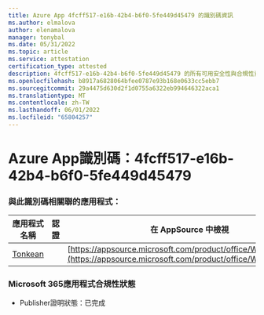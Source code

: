 ```yaml
---
title: Azure App 4fcff517-e16b-42b4-b6f0-5fe449d45479 的識別碼資訊
ms.author: elmalova
author: elenamalova
manager: tonybal
ms.date: 05/31/2022
ms.topic: article
ms.service: attestation
certification_type: attested
description: 4fcff517-e16b-42b4-b6f0-5fe449d45479 的所有可用安全性與合規性資訊。
ms.openlocfilehash: b8917a6828064bfee0787e93b168e0633cc5ebb7
ms.sourcegitcommit: 29a4475d630d2f1d0755a6322eb994646322aca1
ms.translationtype: MT
ms.contentlocale: zh-TW
ms.lasthandoff: 06/01/2022
ms.locfileid: "65804257"
---
```

# <a name="azure-app-id-4fcff517-e16b-42b4-b6f0-5fe449d45479"></a>Azure App識別碼：4fcff517-e16b-42b4-b6f0-5fe449d45479


### <a name="apps-associated-with-this-id"></a>與此識別碼相關聯的應用程式：
| **應用程式名稱** | **認證** | **在 AppSource 中檢視** |
|--------------|---------------|-----------------------|
| [Tonkean](../forward/WA104381749.md) |  | [https://appsource.microsoft.com/product/office/WA104381749](https://appsource.microsoft.com/product/office/WA104381749) |

### <a name="microsoft-365-app-compliance-status"></a>Microsoft 365應用程式合規性狀態
- Publisher證明狀態：已完成
